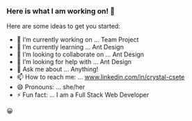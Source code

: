 ### Here is what I am working on! 🤩


Here are some ideas to get you started:

- 🔭 I’m currently working on ... Team Project
- 🌱 I’m currently learning ... Ant Design
- 👯 I’m looking to collaborate on ... Ant Design
- 🤔 I’m looking for help with ... Ant Design
- 💬 Ask me about ... Anything!
- 📫 How to reach me: ... www.linkedin.com/in/crystal-csete
- 😄 Pronouns: ... she/her
- ⚡ Fun fact: ... I am a Full Stack Web Developer

😀

